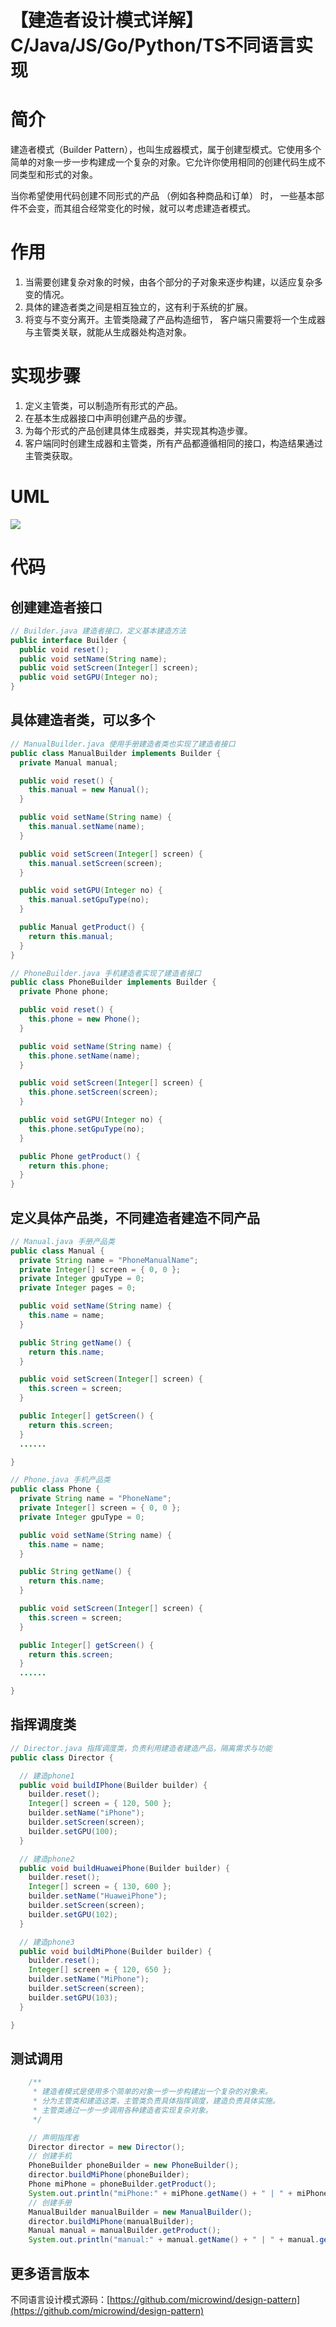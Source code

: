 # 【建造者设计模式详解】C/Java/JS/Go/Python/TS不同语言实现

# 简介
建造者模式（Builder Pattern），也叫生成器模式，属于创建型模式。它使用多个简单的对象一步一步构建成一个复杂的对象。它允许你使用相同的创建代码生成不同类型和形式的对象。

当你希望使用代码创建不同形式的产品 （例如各种商品和订单） 时， 一些基本部件不会变，而其组合经常变化的时候，就可以考虑建造者模式。

# 作用
1. 当需要创建复杂对象的时候，由各个部分的子对象来逐步构建，以适应复杂多变的情况。
2. 具体的建造者类之间是相互独立的，这有利于系统的扩展。
3. 将变与不变分离开。主管类隐藏了产品构造细节， 客户端只需要将一个生成器与主管类关联，就能从生成器处构造对象。

# 实现步骤
1. 定义主管类，可以制造所有形式的产品。
2. 在基本生成器接口中声明创建产品的步骤。
3. 为每个形式的产品创建具体生成器类，并实现其构造步骤。
4. 客户端同时创建生成器和主管类，所有产品都遵循相同的接口，构造结果通过主管类获取。

# UML
<img src="../docs/uml/builder-pattern.png">


# 代码

## 创建建造者接口
```java
// Builder.java 建造者接口，定义基本建造方法
public interface Builder {
  public void reset();
  public void setName(String name);
  public void setScreen(Integer[] screen);
  public void setGPU(Integer no); 
}

```

## 具体建造者类，可以多个
```java
// ManualBuilder.java 使用手册建造者类也实现了建造者接口
public class ManualBuilder implements Builder {
  private Manual manual;

  public void reset() {
    this.manual = new Manual();
  }

  public void setName(String name) {
    this.manual.setName(name);
  }

  public void setScreen(Integer[] screen) {
    this.manual.setScreen(screen);
  }

  public void setGPU(Integer no) {
    this.manual.setGpuType(no);
  }

  public Manual getProduct() {
    return this.manual;
  }
}
```

```java
// PhoneBuilder.java 手机建造者实现了建造者接口
public class PhoneBuilder implements Builder {
  private Phone phone;

  public void reset() {
    this.phone = new Phone();
  }

  public void setName(String name) {
    this.phone.setName(name);
  }

  public void setScreen(Integer[] screen) {
    this.phone.setScreen(screen);
  }

  public void setGPU(Integer no) {
    this.phone.setGpuType(no);
  }

  public Phone getProduct() {
    return this.phone;
  }
}
```

## 定义具体产品类，不同建造者建造不同产品
```java
// Manual.java 手册产品类
public class Manual {
  private String name = "PhoneManualName";
  private Integer[] screen = { 0, 0 };
  private Integer gpuType = 0;
  private Integer pages = 0;

  public void setName(String name) {
    this.name = name;
  }

  public String getName() {
    return this.name;
  }

  public void setScreen(Integer[] screen) {
    this.screen = screen;
  }

  public Integer[] getScreen() {
    return this.screen;
  }
  ......

}
```

```java
// Phone.java 手机产品类
public class Phone {
  private String name = "PhoneName";
  private Integer[] screen = { 0, 0 };
  private Integer gpuType = 0;

  public void setName(String name) {
    this.name = name;
  }

  public String getName() {
    return this.name;
  }

  public void setScreen(Integer[] screen) {
    this.screen = screen;
  }

  public Integer[] getScreen() {
    return this.screen;
  }
  ......

}
```

## 指挥调度类
```java
// Director.java 指挥调度类，负责利用建造者建造产品，隔离需求与功能
public class Director {

  // 建造phone1
  public void buildIPhone(Builder builder) {
    builder.reset();
    Integer[] screen = { 120, 500 };
    builder.setName("iPhone");
    builder.setScreen(screen);
    builder.setGPU(100);
  }

  // 建造phone2
  public void buildHuaweiPhone(Builder builder) {
    builder.reset();
    Integer[] screen = { 130, 600 };
    builder.setName("HuaweiPhone");
    builder.setScreen(screen);
    builder.setGPU(102);
  }

  // 建造phone3
  public void buildMiPhone(Builder builder) {
    builder.reset();
    Integer[] screen = { 120, 650 };
    builder.setName("MiPhone");
    builder.setScreen(screen);
    builder.setGPU(103);
  }

}
```

## 测试调用
```java
    /**
     * 建造者模式是使用多个简单的对象一步一步构建出一个复杂的对象来。
     * 分为主管类和建造这类，主管类负责具体指挥调度，建造负责具体实施。
     * 主管类通过一步一步调用各种建造者实现复杂对象。
     */

    // 声明指挥者
    Director director = new Director();
    // 创建手机
    PhoneBuilder phoneBuilder = new PhoneBuilder();
    director.buildMiPhone(phoneBuilder);
    Phone miPhone = phoneBuilder.getProduct();
    System.out.println("miPhone:" + miPhone.getName() + " | " + miPhone.getGpuType().toString());
    // 创建手册
    ManualBuilder manualBuilder = new ManualBuilder();
    director.buildMiPhone(manualBuilder);
    Manual manual = manualBuilder.getProduct();
    System.out.println("manual:" + manual.getName() + " | " + manual.getGpuType().toString());

```

## 更多语言版本
不同语言设计模式源码：[https://github.com/microwind/design-pattern](https://github.com/microwind/design-pattern)